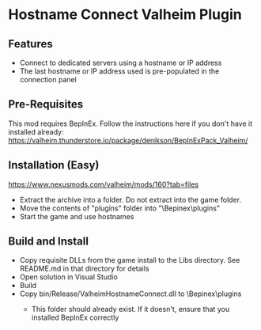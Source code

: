 # Hostname Connect Valheim Plugin

## Features
- Connect to dedicated servers using a hostname or IP address
- The last hostname or IP address used is pre-populated in the connection panel

## Pre-Requisites
This mod requires BepInEx. Follow the instructions here if you don't have it installed already: https://valheim.thunderstore.io/package/denikson/BepInExPack_Valheim/

## Installation (Easy)
https://www.nexusmods.com/valheim/mods/160?tab=files
- Extract the archive into a folder. Do not extract into the game folder.
- Move the contents of "plugins" folder into "<GameDirectory>\Bepinex\plugins"
- Start the game and use hostnames

## Build and Install
- Copy requisite DLLs from the game install to the Libs directory. See README.md in that directory for details
- Open solution in Visual Studio
- Build
- Copy bin/Release/ValheimHostnameConnect.dll to <GameDirectory>\Bepinex\plugins
  - This folder should already exist. If it doesn't, ensure that you installed BepInEx correctly
